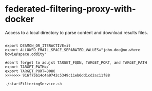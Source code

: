 # federated-filtering-proxy-with-docker

Access to a local directory to parse content and download results files.

```shell

export DEAMON_OR_ITERACTIVE=it
export ALLOWED_EMAIL_SPACE_SEPARATED_VALUES="john.doe@no.where bowie@space.oddity"

#don't forget to adujst TARGET_FQDN, TARGET_PORT, and TARGET_PATH
export TARGET_PATH=/
export TARGET_PORT=8080
>>>>>>> 916f75b14c4a9742c5349c11eb6dd1cd2ac11f88

./startFilteringService.sh
```
